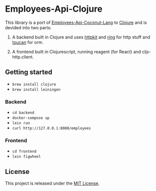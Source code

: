 # Employees-Api-Clojure

This library is a port of [Employees-Api-Coconut-Lang](httpsEmployees-Api-Coconut-Lang) to [Clojure](https://clojure.org/) and is devided into two parts:

1. A backend built in Clojure and uses [httpkit](https://www.http-kit.org/) and [ring](https://github.com/ring-clojure/ring) for http stuff and [toucan](https://github.com/metabase/toucan) for orm.

2. A frontend built in Clojurescript, running reagent (for React) and cljs-http.client.

## Getting started

- `brew install clojure`
- `brew install leiningen`

### Backend
- `cd backend`
- `docker-compose up`
- `lein run`
- `curl http://127.0.0.1:8080/employees`

### Frontend

- `cd frontend`
- `lein figwheel`

## License

This project is released under the [MIT License](http://www.opensource.org/licenses/MIT).
